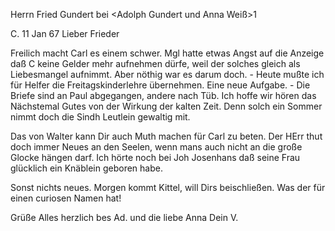 Herrn Fried Gundert bei <Adolph Gundert und Anna Weiß>1

 C. 11 Jan 67
Lieber Frieder

Freilich macht Carl es einem schwer. Mgl hatte etwas Angst auf die Anzeige daß C keine Gelder mehr aufnehmen dürfe, weil der solches gleich als Liebesmangel aufnimmt. Aber nöthig war es darum doch. - Heute mußte ich für Helfer die Freitagskinderlehre übernehmen. Eine neue Aufgabe. - Die Briefe sind an Paul abgegangen, andere nach Tüb. Ich hoffe wir hören das Nächstemal Gutes von der Wirkung der kalten Zeit. Denn solch ein Sommer nimmt doch die Sindh Leutlein gewaltig mit.

Das von Walter kann Dir auch Muth machen für Carl zu beten. Der HErr thut doch immer Neues an den Seelen, wenn mans auch nicht an die große Glocke hängen darf. Ich hörte noch bei Joh Josenhans daß seine Frau glücklich ein Knäblein geboren habe.

Sonst nichts neues. Morgen kommt Kittel, will Dirs beischließen. Was der für einen curiosen Namen hat!

Grüße Alles herzlich bes Ad. und die liebe Anna
 Dein V.
